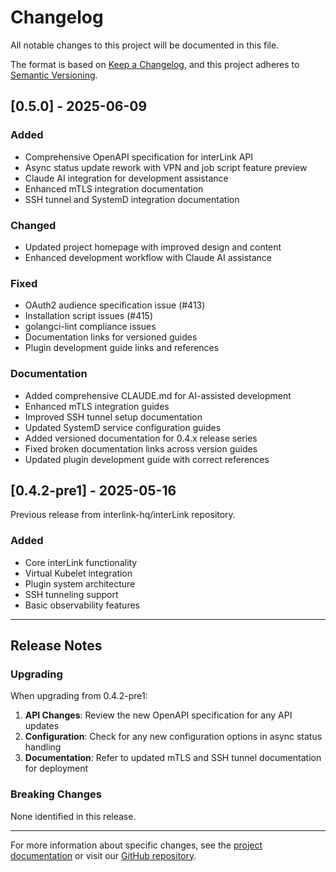 # Changelog

All notable changes to this project will be documented in this file.

The format is based on [Keep a Changelog](https://keepachangelog.com/en/1.0.0/),
and this project adheres to [Semantic Versioning](https://semver.org/spec/v2.0.0.html).

## [0.5.0] - 2025-06-09

### Added
- Comprehensive OpenAPI specification for interLink API
- Async status update rework with VPN and job script feature preview
- Claude AI integration for development assistance
- Enhanced mTLS integration documentation
- SSH tunnel and SystemD integration documentation

### Changed
- Updated project homepage with improved design and content
- Enhanced development workflow with Claude AI assistance

### Fixed
- OAuth2 audience specification issue (#413)
- Installation script issues (#415)
- golangci-lint compliance issues
- Documentation links for versioned guides
- Plugin development guide links and references

### Documentation
- Added comprehensive CLAUDE.md for AI-assisted development
- Enhanced mTLS integration guides
- Improved SSH tunnel setup documentation
- Updated SystemD service configuration guides
- Added versioned documentation for 0.4.x release series
- Fixed broken documentation links across version guides
- Updated plugin development guide with correct references

## [0.4.2-pre1] - 2025-05-16

Previous release from interlink-hq/interLink repository.

### Added
- Core interLink functionality
- Virtual Kubelet integration
- Plugin system architecture
- SSH tunneling support
- Basic observability features

---

## Release Notes

### Upgrading

When upgrading from 0.4.2-pre1:

1. **API Changes**: Review the new OpenAPI specification for any API updates
2. **Configuration**: Check for any new configuration options in async status handling
3. **Documentation**: Refer to updated mTLS and SSH tunnel documentation for deployment

### Breaking Changes

None identified in this release.

---

For more information about specific changes, see the [project documentation](docs/) or visit our [GitHub repository](https://github.com/interTwin-eu/interLink).
